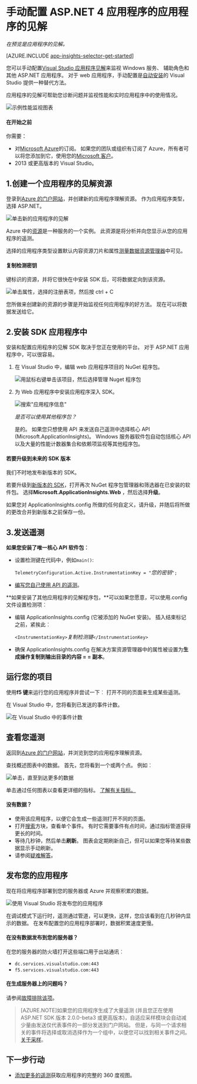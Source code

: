 <properties
    pageTitle="见解的 Windows 服务应用程序和辅助角色 |Microsoft Azure"
    description="将应用程序的见解 SDK 手动添加到您的 ASP.NET 应用程序利用率、 可用性和性能分析。"
    services="application-insights"
    documentationCenter=".net"
    authors="alancameronwills"
    manager="douge"/>

<tags
    ms.service="application-insights"
    ms.workload="tbd"
    ms.tgt_pltfrm="ibiza"
    ms.devlang="na"
    ms.topic="get-started-article"
    ms.date="08/30/2016"
    ms.author="awills"/>


# <a name="manually-configure-application-insights-for-aspnet-4-applications"></a>手动配置 ASP.NET 4 应用程序的应用程序的见解

*在预览是应用程序的见解。*

[AZURE.INCLUDE [app-insights-selector-get-started](../../includes/app-insights-selector-get-started.md)]

您可以手动配置[Visual Studio 应用程序见解](app-insights-overview.md)来监视 Windows 服务、 辅助角色和其他 ASP.NET 应用程序。 对于 web 应用程序，手动配置是[自动安装](app-insights-asp-net.md)的 Visual Studio 提供一种替代方法。

应用程序的见解可帮助您诊断问题并监视性能和实时应用程序中的使用情况。

![示例性能监视图表](./media/app-insights-windows-services/10-perf.png)


#### <a name="before-you-start"></a>在开始之前

你需要：

* 对[Microsoft Azure](http://azure.com)的订阅。 如果您的团队或组织有订阅了 Azure，所有者可以将您添加到它，使用您的[Microsoft 客户](http://live.com)。
* 2013 或更高版本的 Visual Studio。



## <a name="add"></a>1.创建一个应用程序的见解资源

登录到[Azure 的门户网站](https://portal.azure.com/)，并创建新的应用程序理解资源。 作为应用程序类型，选择 ASP.NET。

![单击新的应用程序的见解](./media/app-insights-windows-services/01-new-asp.png)

Azure 中的[资源](app-insights-resources-roles-access-control.md)是一种服务的一个实例。 此资源是将分析并向您显示从您的应用程序的遥测。

选择的应用程序类型设置默认内容资源刀片和属性[测量数据资源管理器](app-insights-metrics-explorer.md)中可见。

#### <a name="copy-the-instrumentation-key"></a>复制检测密钥

键标识的资源，并将它很快在中安装 SDK 后，可将数据定向到该资源。

![单击属性，选择的注册表项，然后按 ctrl + C](./media/app-insights-windows-services/02-props-asp.png)

您所做来创建新的资源的步骤是开始监视任何应用程序的好方法。 现在可以将数据发送给它。

## <a name="sdk"></a>2.安装 SDK 应用程序中

安装和配置应用程序的见解 SDK 取决于您正在使用的平台。 对于 ASP.NET 应用程序中，可以很容易。

1. 在 Visual Studio 中，编辑 web 应用程序项目的 NuGet 程序包。

    ![用鼠标右键单击该项目，然后选择管理 Nuget 程序包](./media/app-insights-windows-services/03-nuget.png)

2. 为 Web 应用程序中安装应用程序深入 SDK。

    ![搜索"应用程序信息"](./media/app-insights-windows-services/04-ai-nuget.png)

    *是否可以使用其他程序包？*

    是的。 如果您只想使用 API 来发送自己遥测中选择核心 API (Microsoft.ApplicationInsights)。 Windows 服务器软件包自动包括核心 API 以及大量的性能计数器集合和依赖项监视等其他程序包。 

#### <a name="to-upgrade-to-future-sdk-versions"></a>若要升级到未来的 SDK 版本

我们不时地发布新版本的 SDK。

若要升级到[新版本的 SDK](https://github.com/Microsoft/ApplicationInsights-dotnet-server/releases/)，打开再次 NuGet 程序包管理器和筛选器在已安装的软件包。 选择**Microsoft.ApplicationInsights.Web** ，然后选择**升级**。

如果您对 ApplicationInsights.config 所做的任何自定义，请升级，并随后将所做的更改合并到新版本之前保存一份。


## <a name="3-send-telemetry"></a>3.发送遥测


**如果您安装了唯一核心 API 软件包︰**

* 设置检测键在代码中，例如`main()`: 

    `TelemetryConfiguration.Active.InstrumentationKey = "`*您的密钥*`";` 

* [编写您自己使用 API 的遥测](app-insights-api-custom-events-metrics.md#ikey)。


**如果安装了其他应用程序的见解程序包，**可以如果您愿意，可以使用.config 文件设置检测项︰

* 编辑 ApplicationInsights.config (它被添加的 NuGet 安装)。 插入结束标记之前，紧挨此︰

    `<InstrumentationKey>`*复制检测键*`</InstrumentationKey>`

* 确保 ApplicationInsights.config 在解决方案资源管理器中的属性被设置为**生成操作复制到输出目录的内容 = = 副本**。




## <a name="run"></a>运行您的项目

使用**f5 键**来运行您的应用程序并尝试一下︰ 打开不同的页面来生成某些遥测。

在 Visual Studio 中，您将看到已发送的事件计数。

![在 Visual Studio 中的事件计数](./media/app-insights-windows-services/appinsights-09eventcount.png)

## <a name="monitor"></a>查看您遥测

返回到[Azure 的门户网站](https://portal.azure.com/)，并浏览到您的应用程序理解资源。


查找概述图表中的数据。 首先，您将看到一个或两个点。 例如︰

![单击，直至到达更多的数据](./media/app-insights-windows-services/12-first-perf.png)

单击通过任何图表以查看更详细的指标。 [了解有关指标。](app-insights-web-monitor-performance.md)

#### <a name="no-data"></a>没有数据？

* 使用该应用程序，以便它会生成一些遥测打开不同的页面。
* 打开[搜索](app-insights-diagnostic-search.md)方块，查看单个事件。 有时它需要事件有点时间，通过指标管道获得更长的时间。
* 等待几秒钟，然后单击**刷新**。 图表会定期刷新自己，但可以如果您等待某些数据显示手动刷新。
* 请参阅[疑难解答](app-insights-troubleshoot-faq.md)。

## <a name="publish-your-app"></a>发布您的应用程序

现在将应用程序部署到您的服务器或 Azure 并观察积累的数据。

![使用 Visual Studio 将发布您的应用程序](./media/app-insights-windows-services/15-publish.png)

在调试模式下运行时，遥测通过管道，可以更快，这样，您应该看到在几秒钟内显示的数据。 在发布配置您的应用程序部署时，数据积累速度更慢。

#### <a name="no-data-after-you-publish-to-your-server"></a>在没有数据发布到您的服务器？

在您的服务器的防火墙打开这些端口用于出站通讯︰

+ `dc.services.visualstudio.com:443`
+ `f5.services.visualstudio.com:443`


#### <a name="trouble-on-your-build-server"></a>在生成服务器上的问题吗？

请参阅[故障排除该项](app-insights-asp-net-troubleshoot-no-data.md#NuGetBuild)。

> [AZURE.NOTE]如果您的应用程序生成了大量遥测 (并且您正在使用 ASP.NET SDK 版本 2.0.0-beta3 或更高版本)，自适应采样模块会自动减少量由发送仅代表事件的一部分发送到门户网站。 但是，与同一个请求相关的事件将选择或取消选择作为一个组中，以便您可以找到相关事件之间。 
> [关于采样](app-insights-sampling.md)。




## <a name="next-steps"></a>下一步行动

* [添加更多的遥测](app-insights-asp-net-more.md)获取应用程序的完整的 360 度视图。



